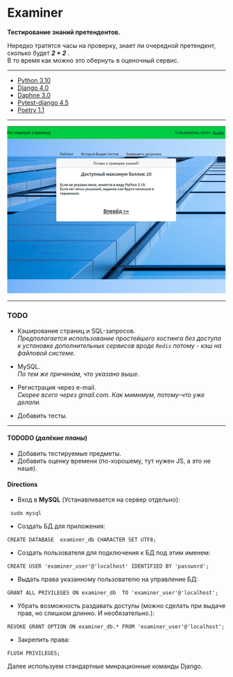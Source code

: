 # Examiner
**Тестирование знаний претендентов.**

Нередко тратятся часы на проверку, знает ли очередной претендент, сколько будет ***2 + 2*** .  
В то время как можно это обернуть в оценочный сервис.

***

- [Python 3.10](https://www.python.org/ "Язык разработки")
- [Django 4.0](https://www.djangoproject.com/ "Фреймворк для веб-приложений")
- [Daphne 3.0](https://pypi.org/project/daphne/ "ASGI-сервер для UNIX от Django")
- [Pytest-django 4.5](https://pypi.org/project/pytest-django/ "Теститрует приложения Django с помощью  pytest")
- [Poetry 1.1](https://python-poetry.org/docs/ " Управление зависимостями ")

***
![Иллюстрация к проекту](https://github.com/Xewus/Examiner/blob/main/examiner.png)
***

### TODO
- Кэширование страниц и SQL-запросов.  
*Предполагается использование простейшего хостинга без доступа к установке дополнительных сервисов вроде `Redis` потому - кэш на файловой системе.*

- MySQL.  
*По тем же причинам, что указано выше.*

- Регистрация через e-mail.  
*Скорее всего через gmail.com. Как мимнмум, потому-что уже делали.*

- Добавить тесты.

***

#### TODODO (*далёкие планы*)
- Добавить тестируемые предметы.
- Добавить оценку времени (по-хорошему, тут нужен JS, а это не наше).

#### Directions
- Вход в **MySQL** (Устанавливается на сервер отдельно):
```
 sudo mysql
```
- Создать БД для приложения:
```
CREATE DATABASE  examiner_db CHARACTER SET UTF8;
```
- Создать пользователя для подключения к БД под этим именем:

```
CREATE USER 'examiner_user'@'localhost' IDENTIFIED BY 'password';
```
- Выдать права указанному пользователю на управление БД:
```
GRANT ALL PRIVILEGES ON examiner_db  TO 'examiner_user'@'localhost';
```
- Убрать возможность раздавать доступы (можно сделать при выдаче прав, но слишком длинно. И необязательно.):

```
REVOKE GRANT OPTION ON examiner_db.* FROM 'examiner_user'@'localhost';
```
- Закрепить права:
```
FLUSH PRIVILEGES;
```
Далее используем стандартные минрационные команды Django.

